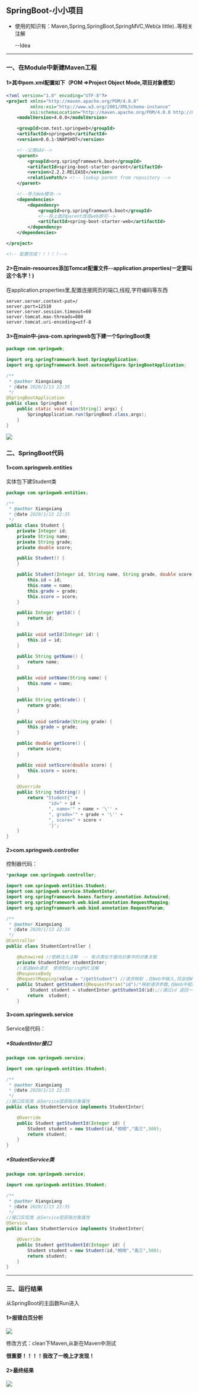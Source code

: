 ## SpringBoot-小小项目

- [需求说明]:通过SpringBoot可以在Web地址栏发送请求，获得一个Json字符串

  使用的知识有：Maven,Spring,SpringBoot,SpringMVC,Web(a little)..等相关注解

  --Idea

----

### 一、在Module中新建Maven工程

#### 1>其中pom.xml配置如下（POM =>Project Object Mode,项目对象模型）

```xml
<?xml version="1.0" encoding="UTF-8"?>
<project xmlns="http://maven.apache.org/POM/4.0.0"
         xmlns:xsi="http://www.w3.org/2001/XMLSchema-instance"
         xsi:schemaLocation="http://maven.apache.org/POM/4.0.0 http://maven.apache.org/xsd/maven-4.0.0.xsd">
    <modelVersion>4.0.0</modelVersion>

    <groupId>com.test.springweb</groupId>
    <artifactId>springweb</artifactId>
    <version>0.0.1-SNAPSHOT</version>

    <!--父类GAV-->
    <parent>
        <groupId>org.springframework.boot</groupId>
        <artifactId>spring-boot-starter-parent</artifactId>
        <version>2.2.2.RELEASE</version>
        <relativePath/> <!-- lookup parent from repository -->
    </parent>

    <!--导入Web模块-->
    <dependencies>
        <dependency>
            <groupId>org.springframework.boot</groupId>
            <!--将上面的parent改成web即可-->
            <artifactId>spring-boot-starter-web</artifactId>
        </dependency>
    </dependencies>

</project>

<!-- 配置完成！！！！！-->
```

#### 2>在main-resources添加Tomcat配置文件--application.properties(一定要叫这个名字！)

在application.properties里,配置连接网页的端口,线程,字符编码等东西

```properties
server.server.context-pat=/
server.port=12510
server.server.session.timeout=60
server.tomcat.max-threads=800
server.tomcat.uri-encoding=utf-8
```

#### 3>在main中-java-com.springweb包下建一个SpringBoot类

```java
package com.springweb;

import org.springframework.boot.SpringApplication;
import org.springframework.boot.autoconfigure.SpringBootApplication;

/**
 * @author Xiangxiang
 * @date 2020/1/13 22:35
 */
@SpringBootApplication
public class SpringBoot {
    public static void main(String[] args) {
        SpringApplication.run(SpringBoot.class,args);
    }
}

```

![](F:\上课\服务启动成功.png)

### 二、SpringBoot代码

#### 1>com.springweb.entities

实体包下建Student类

```java
package com.springweb.entities;

/**
 * @author Xiangxiang
 * @date 2020/1/13 22:35
 */
public class Student {
    private Integer id;
    private String name;
    private String grade;
    private double score;

    public Student() {
    }

    public Student(Integer id, String name, String grade, double score) {
        this.id = id;
        this.name = name;
        this.grade = grade;
        this.score = score;
    }

    public Integer getId() {
        return id;
    }

    public void setId(Integer id) {
        this.id = id;
    }

    public String getName() {
        return name;
    }

    public void setName(String name) {
        this.name = name;
    }

    public String getGrade() {
        return grade;
    }

    public void setGrade(String grade) {
        this.grade = grade;
    }

    public double getScore() {
        return score;
    }

    public void setScore(double score) {
        this.score = score;
    }

    @Override
    public String toString() {
        return "Student{" +
                "id=" + id +
                ", name='" + name + '\'' +
                ", grade='" + grade + '\'' +
                ", score=" + score +
                '}';
    }
}

```

#### 2>com.springweb.controller

控制器代码：

```java
*package com.springweb.controller;

import com.springweb.entities.Student;
import com.springweb.service.StudentInter;
import org.springframework.beans.factory.annotation.Autowired;
import org.springframework.web.bind.annotation.RequestMapping;
import org.springframework.web.bind.annotation.RequestParam;

/**
 * @author Xiangxiang
 * @date 2020/1/13 22:34
 */
@Controller
public class StudentController {

    @Autowired //依赖注入注解  -- 有点类似于面向对象中的对象关联
    private StudentInter studentInter;
    //发送Web请求  使用到SpringMVC注解
    @ResponseBody
    @RequestMapping(value = "/getStudent") //请求映射 ,在Web中输入,将会给Web返回一个Json格式的字符串
    public Student getStudent(@RequestParam("id")/*映射请求参数,在Web中赋值*/ Integer id){
*        Student student = studentInter.getStudentId(id);//通过id 返回一个Student对象
        return  student;
    }
```

#### 3>com.springweb.service

Service层代码：

##### *StudentInter接口

```java
package com.springweb.service;

import com.springweb.entities.Student;

/**
 * @author Xiangxiang
 * @date 2020/1/13 22:35
 */
//接口实现类 从Service层获取对象属性
public class StudentService implements StudentInter{

    @Override
    public Student getStudentId(Integer id) {
        Student student = new Student(id,"相相","高三",500);
        return student;
    }
}

```

##### *StudentService类

```java
package com.springweb.service;

import com.springweb.entities.Student;

/**
 * @author Xiangxiang
 * @date 2020/1/13 22:35
 */
//接口实现类 从Service层获取对象属性
@Service
public class StudentService implements StudentInter{

    @Override
    public Student getStudentId(Integer id) {
        Student student = new Student(id,"相相","高三",500);
        return student;
    }
}

```

-----



### 三、运行结果

从SpringBoot的主函数Run进入



#### 1>报错白页分析

![](F:\上课\报错.png)









修改方式：clean下Maven,从新在Maven中测试

**很重要！！！！我改了一晚上才发现！**







#### 2>最终结果

![](F:\上课\结果.png)